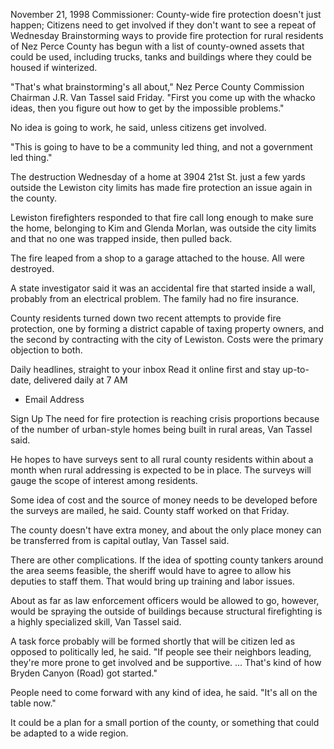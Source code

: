 
November 21, 1998
Commissioner: County-wide fire protection doesn't just happen; Citizens need to get involved if they don't want to see a repeat of Wednesday
Brainstorming ways to provide fire protection for rural residents of Nez Perce County has begun with a list of county-owned assets that could be used, including trucks, tanks and buildings where they could be housed if winterized.



"That's what brainstorming's all about," Nez Perce County Commission Chairman J.R. Van Tassel said Friday. "First you come up with the whacko ideas, then you figure out how to get by the impossible problems."


No idea is going to work, he said, unless citizens get involved.


"This is going to have to be a community led thing, and not a government led thing."


The destruction Wednesday of a home at 3904 21st St. just a few yards outside the Lewiston city limits has made fire protection an issue again in the county.


Lewiston firefighters responded to that fire call long enough to make sure the home, belonging to Kim and Glenda Morlan, was outside the city limits and that no one was trapped inside, then pulled back.


The fire leaped from a shop to a garage attached to the house. All were destroyed.


A state investigator said it was an accidental fire that started inside a wall, probably from an electrical problem. The family had no fire insurance.


County residents turned down two recent attempts to provide fire protection, one by forming a district capable of taxing property owners, and the second by contracting with the city of Lewiston. Costs were the primary objection to both.


Daily headlines, straight to your inbox
Read it online first and stay up-to-date, delivered daily at 7 AM
* Email Address

Sign Up
The need for fire protection is reaching crisis proportions because of the number of urban-style homes being built in rural areas, Van Tassel said.


He hopes to have surveys sent to all rural county residents within about a month when rural addressing is expected to be in place. The surveys will gauge the scope of interest among residents.


Some idea of cost and the source of money needs to be developed before the surveys are mailed, he said. County staff worked on that Friday.


The county doesn't have extra money, and about the only place money can be transferred from is capital outlay, Van Tassel said.


There are other complications. If the idea of spotting county tankers around the area seems feasible, the sheriff would have to agree to allow his deputies to staff them. That would bring up training and labor issues.


About as far as law enforcement officers would be allowed to go, however, would be spraying the outside of buildings because structural firefighting is a highly specialized skill, Van Tassel said.


A task force probably will be formed shortly that will be citizen led as opposed to politically led, he said. "If people see their neighbors leading, they're more prone to get involved and be supportive. ... That's kind of how Bryden Canyon (Road) got started."


People need to come forward with any kind of idea, he said. "It's all on the table now."


It could be a plan for a small portion of the county, or something that could be adapted to a wide region.